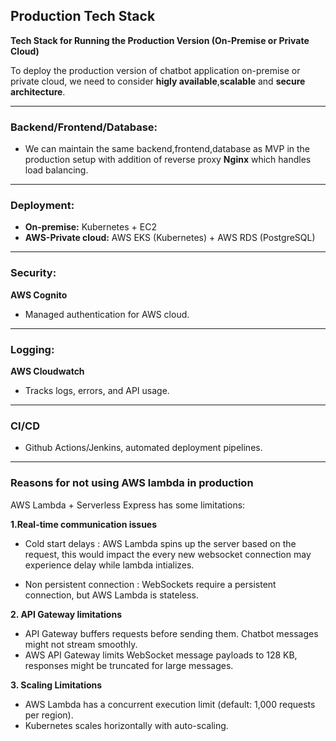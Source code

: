## Production Tech Stack ##
**Tech Stack for Running the Production Version (On-Premise or Private Cloud)**

To deploy the production version of chatbot application on-premise or private cloud, we need to consider **higly available**,**scalable** and **secure architecture**.

---

### Backend/Frontend/Database: ###
- We can maintain the same backend,frontend,database as MVP in the production setup with addition of reverse proxy **Nginx** which handles load balancing.

---

### Deployment: ###
- **On-premise:** Kubernetes + EC2 <br>
- **AWS-Private cloud:** AWS EKS (Kubernetes) + AWS RDS (PostgreSQL)

---    

### Security: ###
**AWS Cognito**
- Managed authentication for AWS cloud.

---

### Logging: ###
**AWS Cloudwatch**
- Tracks logs, errors, and API usage.

---

### CI/CD ###

- Github Actions/Jenkins, automated deployment pipelines.

---

### Reasons for not using AWS lambda in production ###

AWS Lambda + Serverless Express has some limitations:

**1.Real-time communication issues**
- Cold start delays : AWS Lambda spins up the server based on the request, this would impact the every new websocket connection may experience delay while lambda intializes.

- Non persistent connection : WebSockets require a persistent connection, but AWS Lambda is stateless.

**2. API Gateway limitations**

- API Gateway buffers requests before sending them. Chatbot messages might not stream smoothly.
- AWS API Gateway limits WebSocket message payloads to 128 KB, responses might be truncated for large messages.

**3. Scaling Limitations**

- AWS Lambda has a concurrent execution limit (default: 1,000 requests per region).
- Kubernetes scales horizontally with auto-scaling.



